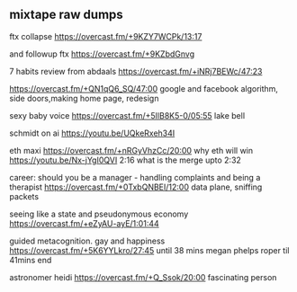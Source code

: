 ## mixtape raw dumps


ftx collapse https://overcast.fm/+9KZY7WCPk/13:17

and followup ftx https://overcast.fm/+9KZbdGnvg


7 habits review from abdaals https://overcast.fm/+iNRj7BEWc/47:23


https://overcast.fm/+QN1qQ6_SQ/47:00 google and facebook algorithm, side doors,making home page, redesign

sexy baby voice https://overcast.fm/+5IlB8K5-0/05:55 lake bell

schmidt on ai https://youtu.be/UQkeRxeh34I

eth maxi https://overcast.fm/+nRGyVhzCc/20:00 why eth will win
https://youtu.be/Nx-jYgI0QVI 2:16 what is the merge upto 2:32


career: should you be a manager - handling complaints and being a therapist https://overcast.fm/+0TxbQNBEI/12:00 data plane, sniffing packets

seeing like a state and pseudonymous economy https://overcast.fm/+eZyAU-ayE/1:01:44


guided metacognition. gay and happiness https://overcast.fm/+5K6YYLkro/27:45 until 38 mins megan phelps roper til 41mins end

astronomer heidi
https://overcast.fm/+Q_Ssok/20:00 fascinating person
